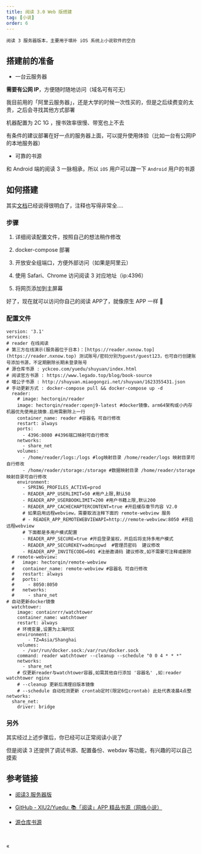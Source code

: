 ```yaml
---
title: 阅读 3.0 Web 版搭建
tag: [小说]
order: 6
---
```


```
阅读 3 服务器版本，主要用于填补 iOS 系统上小说软件的空白
```

## 搭建前的准备

- 一台云服务器

**需要有公网 IP**，方便随时随地访问（域名可有可无）

我目前用的「阿里云服务器」，还是大学的时候一次性买的，但是之后续费变的太贵，之后会寻找其他方式部署

机器配置为 2C 1G ，搜书效率很慢、带宽也上不去

有条件的建议部署在好一点的服务器上面，可以提升使用体验（比如一台有公网IP的本地服务器）

- 可靠的书源

和 Android 端的阅读 3 一脉相承，所以 `iOS` 用户可以蹭一下 `Android` 用户的书源

## 如何搭建

其实[文档][阅读 3 部署文档]已经说得很明白了，注释也写得非常全....

### 步骤

1. 详细阅读配置文件，按照自己的想法稍作修改

2. docker-compose 部署

3. 开放安全组端口，方便外部访问（如果是阿里云）

4. 使用 Safari、Chrome 访问阅读 3 对应地址（ip:4396）

5. 将网页添加到主屏幕

好了，现在就可以访问你自己的阅读 APP了，就像原生 APP 一样 🎉

### 配置文件

```
version: '3.1'
services:
# reader 在线阅读
# 第三方在线演示(服务器位于日本)：[https://reader.nxnow.top](https://reader.nxnow.top) 测试账号/密码分别为guest/guest123，也可自行创建账号添加书源，不定期删除长期未登录账号
# 源仓库书源 : yckceo.com/yuedu/shuyuan/index.html
# 阅读官方书源 : https://www.legado.top/blog/book-source
# 喵公子书源 : http://shuyuan.miaogongzi.net/shuyuan/1623355431.json
# 手动更新方式 : docker-compose pull && docker-compose up -d
  reader:
    # image: hectorqin/reader
    image: hectorqin/reader:openj9-latest #docker镜像，arm64架构或小内存机器优先使用此镜像.启用需删除上一行
    container_name: reader #容器名 可自行修改
    restart: always
    ports:
      - 4396:8080 #4396端口映射可自行修改
    networks:
      - share_net
    volumes:
      - /home/reader/logs:/logs #log映射目录 /home/reader/logs 映射目录可自行修改
      - /home/reader/storage:/storage #数据映射目录 /home/reader/storage 映射目录可自行修改
    environment:
      - SPRING_PROFILES_ACTIVE=prod
      - READER_APP_USERLIMIT=50 #用户上限,默认50
      - READER_APP_USERBOOKLIMIT=200 #用户书籍上限,默认200
      - READER_APP_CACHECHAPTERCONTENT=true #开启缓存章节内容 V2.0
      # 如果启用远程webview，需要取消注释下面的 remote-webview 服务
      # - READER_APP_REMOTEWEBVIEWAPI=http://remote-webview:8050 #开启远程webview
      # 下面都是多用户模式配置
      - READER_APP_SECURE=true #开启登录鉴权，开启后将支持多用户模式
      - READER_APP_SECUREKEY=adminpwd  #管理员密码  建议修改
      - READER_APP_INVITECODE=601 #注册邀请码 建议修改,如不需要可注释或删除
  # remote-webview:
  #   image: hectorqin/remote-webview
  #   container_name: remote-webview #容器名 可自行修改
  #   restart: always
  #   ports:
  #     - 8050:8050
  #   networks:
  #     - share_net
# 自动更新docker镜像
  watchtower:
    image: containrrr/watchtower
    container_name: watchtower
    restart: always
    # 环境变量,设置为上海时区
    environment:
        - TZ=Asia/Shanghai
    volumes:
      - /var/run/docker.sock:/var/run/docker.sock
    command: reader watchtower --cleanup --schedule "0 0 4 * * *"
    networks:
      - share_net
    # 仅更新reader与watchtower容器,如需其他自行添加 '容器名' ,如:reader watchtower nginx
    # --cleanup 更新后清理旧版本镜像
    # --schedule 自动检测更新 crontab定时(限定6位crontab) 此处代表凌晨4点整
networks:
  share_net:
    driver: bridge
```

### 另外

其实经过上述步骤后，你已经可以正常阅读小说了

但是阅读 3 还提供了调试书源、配置备份、webdav 等功能，有兴趣的可以自己摸索

## 参考链接

- [阅读3 服务器版](https://github.com/hectorqin/reader)

- [GitHub - XIU2/Yuedu: 📚「阅读」APP 精品书源（网络小说）](https://github.com/XIU2/Yuedu)

- [源仓库书源](http://yck.mumuceo.com/)

​​<!-- +++++++++ 下面是引用式链接 +++++++++ -->

[阅读 3 部署文档]: https://github.com/hectorqin/reader/blob/master/doc.md

«
